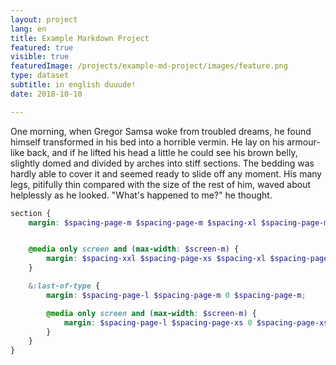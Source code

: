 ```yaml
---
layout: project
lang: en
title: Example Markdown Project
featured: true
visible: true
featuredImage: /projects/example-md-project/images/feature.png
type: dataset
subtitle: in english duuude!
date: 2018-10-10

---
```


One morning, when Gregor Samsa woke from troubled dreams, he found himself transformed in his bed into a horrible vermin. He lay on his armour-like back, and if he lifted his head a little he could see his brown belly, slightly domed and divided by arches into stiff sections. The bedding was hardly able to cover it and seemed ready to slide off any moment. His many legs, pitifully thin compared with the size of the rest of him, waved about helplessly as he looked. "What's happened to me?" he thought.


```scss
section {
    margin: $spacing-page-m $spacing-page-m $spacing-xl $spacing-page-m;


    @media only screen and (max-width: $screen-m) {
        margin: $spacing-xxl $spacing-page-xs $spacing-xl $spacing-page-xs;
    }

    &:last-of-type {
        margin: $spacing-page-l $spacing-page-m 0 $spacing-page-m;

        @media only screen and (max-width: $screen-m) {
            margin: $spacing-page-l $spacing-page-xs 0 $spacing-page-xs;
        }
    }
}
```
